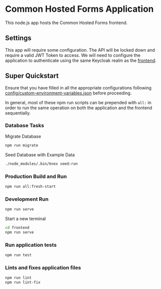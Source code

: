 # Common Hosted Forms Application

This node.js app hosts the Common Hosted Forms frontend.

## Settings

This app will require some configuration. The API will be locked down and require a valid JWT Token to access. We will need to configure the application to authenticate using the same Keycloak realm as the [frontend](frontend).

## Super Quickstart

Ensure that you have filled in all the appropriate configurations following [config/custom-environment-variables.json](config/custom-environment-variables.json) before proceeding.

In general, most of these npm run scripts can be prepended with `all:` in order to run the same operation on both the application and the frontend sequentially.

### Database Tasks

Migrate Database

``` sh
npm run migrate
```

Seed Database with Example Data

``` sh
./node_modules/.bin/knex seed:run
```

### Production Build and Run

``` sh
npm run all:fresh-start
```

### Development Run

``` sh
npm run serve
```

Start a new terminal

``` sh
cd frontend
npm run serve
```

### Run application tests

``` sh
npm run test
```

### Lints and fixes application files

``` sh
npm run lint
npm run lint-fix
```
